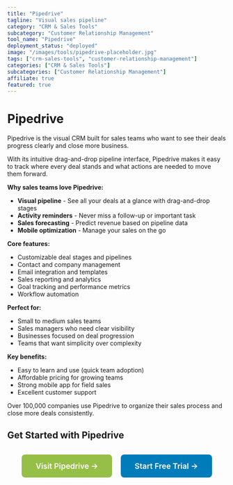 ```yaml
---
title: "Pipedrive"
tagline: "Visual sales pipeline"
category: "CRM & Sales Tools"
subcategory: "Customer Relationship Management"
tool_name: "Pipedrive"
deployment_status: "deployed"
image: "/images/tools/pipedrive-placeholder.jpg"
tags: ["crm-sales-tools", "customer-relationship-management"]
categories: ["CRM & Sales Tools"]
subcategories: ["Customer Relationship Management"]
affiliate: true
featured: true
---
```


# Pipedrive

Pipedrive is the visual CRM built for sales teams who want to see their deals progress clearly and close more business.

With its intuitive drag-and-drop pipeline interface, Pipedrive makes it easy to track where every deal stands and what actions are needed to move them forward.

**Why sales teams love Pipedrive:**
- **Visual pipeline** - See all your deals at a glance with drag-and-drop stages
- **Activity reminders** - Never miss a follow-up or important task
- **Sales forecasting** - Predict revenue based on pipeline data
- **Mobile optimization** - Manage your sales on the go

**Core features:**
- Customizable deal stages and pipelines
- Contact and company management
- Email integration and templates
- Sales reporting and analytics
- Goal tracking and performance metrics
- Workflow automation

**Perfect for:**
- Small to medium sales teams
- Sales managers who need clear visibility
- Businesses focused on deal progression
- Teams that want simplicity over complexity

**Key benefits:**
- Easy to learn and use (quick team adoption)
- Affordable pricing for growing teams
- Strong mobile app for field sales
- Excellent customer support

Over 100,000 companies use Pipedrive to organize their sales process and close more deals consistently.

## Get Started with Pipedrive

<div style="text-align: center; margin: 2rem 0;">
  <a href="https://www.pipedrive.com" target="_blank" rel="noopener noreferrer" style="display: inline-block; background: #96BF47; color: white; padding: 1rem 2rem; text-decoration: none; border-radius: 8px; font-weight: 600; font-size: 1.1rem; margin-right: 1rem;">Visit Pipedrive →</a>
  <a href="https://www.pipedrive.com/signup" target="_blank" rel="noopener noreferrer" style="display: inline-block; background: #007cba; color: white; padding: 1rem 2rem; text-decoration: none; border-radius: 8px; font-weight: 600; font-size: 1.1rem;">Start Free Trial →</a>
</div>